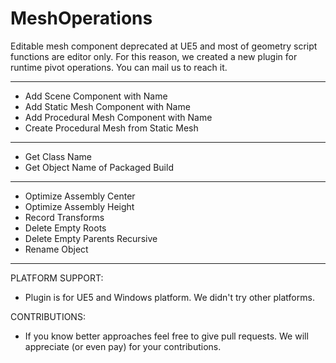 # MeshOperations

Editable mesh component deprecated at UE5 and most of geometry script functions are editor only.
For this reason, we created a new plugin for runtime pivot operations.
You can mail us to reach it.

--------------------------------------------------------------------------------------------
- Add Scene Component with Name
- Add Static Mesh Component with Name
- Add Procedural Mesh Component with Name
- Create Procedural Mesh from Static Mesh
--------------------------------------------------------------------------------------------
- Get Class Name
- Get Object Name of Packaged Build
--------------------------------------------------------------------------------------------
- Optimize Assembly Center
- Optimize Assembly Height
- Record Transforms
- Delete Empty Roots
- Delete Empty Parents Recursive
- Rename Object
--------------------------------------------------------------------------------------------
PLATFORM SUPPORT:
- Plugin is for UE5 and Windows platform. We didn't try other platforms.

CONTRIBUTIONS:
- If you know better approaches feel free to give pull requests. We will appreciate (or even pay) for your contributions.
